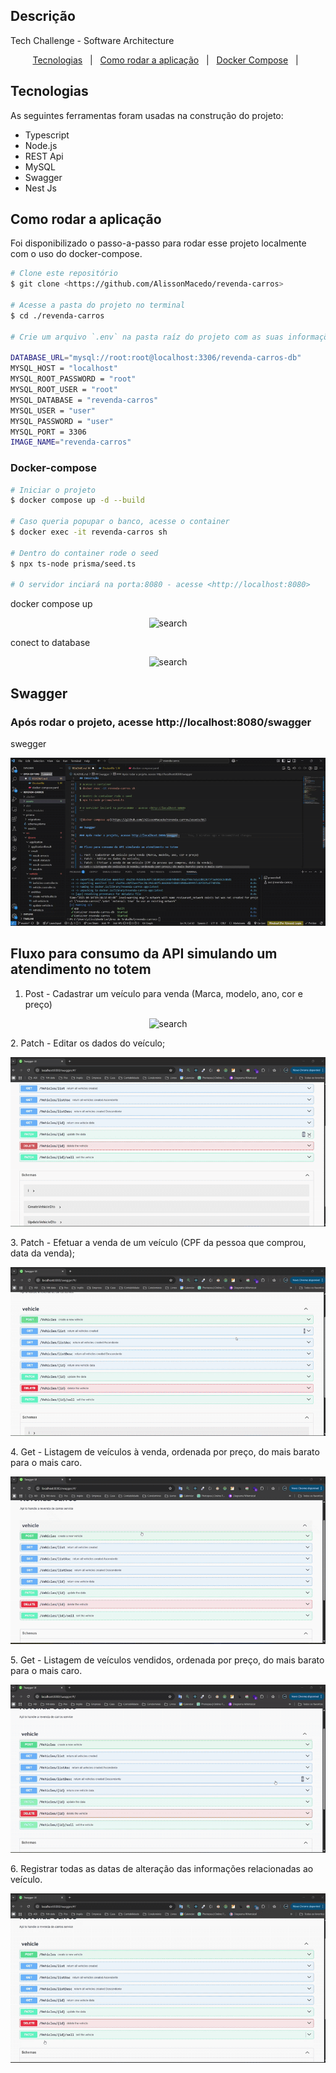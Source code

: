## Descrição

Tech Challenge - Software Architecture

<p align="center">
  <a href="#tecnologias">Tecnologias</a> &#xa0; | &#xa0;
  <a href="#running">Como rodar a aplicação</a> &#xa0; | &#xa0;
  <a href="#docker-compose">Docker Compose</a> &#xa0; | &#xa0;
</p>

<h2 id="tecnologias"> Tecnologias </h2>

As seguintes ferramentas foram usadas na construção do projeto:

- Typescript
- Node.js
- REST Api
- MySQL
- Swagger
- Nest Js

<h2 id="running"> Como rodar a aplicação </h2>

Foi disponibilizado o passo-a-passo para rodar esse projeto localmente com o uso do docker-compose.

```bash
# Clone este repositório
$ git clone <https://github.com/AlissonMacedo/revenda-carros>

# Acesse a pasta do projeto no terminal
$ cd ./revenda-carros

# Crie um arquivo `.env` na pasta raíz do projeto com as suas informações:

DATABASE_URL="mysql://root:root@localhost:3306/revenda-carros-db"
MYSQL_HOST = "localhost"
MYSQL_ROOT_PASSWORD = "root"
MYSQL_ROOT_USER = "root"
MYSQL_DATABASE = "revenda-carros"
MYSQL_USER = "user"
MYSQL_PASSWORD = "user"
MYSQL_PORT = 3306
IMAGE_NAME="revenda-carros"

```

<h3 id="docker-compose"> Docker-compose </h3>

```bash
# Iniciar o projeto
$ docker compose up -d --build

# Caso queria popupar o banco, acesse o container
$ docker exec -it revenda-carros sh

# Dentro do container rode o seed
$ npx ts-node prisma/seed.ts

# O servidor inciará na porta:8080 - acesse <http://localhost:8080>
```

<a>docker compose up</a>

<p align="center">
  <img src="./assets/01.gif" alt="search" title="search">
</p>

<a>conect to database</a>

<p align="center">
  <img src="./assets/02.gif" alt="search" title="search">
</p>

## Swagger

### Após rodar o projeto, acesse http://localhost:8080/swagger

<a>swegger</a>

<p align="center">
  <img src="./assets/03.gif" alt="search" title="search">
</p>

## Fluxo para consumo da API simulando um atendimento no totem

1. Post - Cadastrar um veículo para venda (Marca, modelo, ano, cor e preço)
<p align="center">
  <img src="./assets/04.gif" alt="search" title="search">
</p>
2. Patch - Editar os dados do veículo;
<p align="center">
  <img src="./assets/05.gif" alt="search" title="search">
</p>
3. Patch - Efetuar a venda de um veículo (CPF da pessoa que comprou, data da venda);
<p align="center">
  <img src="./assets/06.gif" alt="search" title="search">
</p>
4. Get - Listagem de veículos à venda, ordenada por preço, do mais barato para o mais caro.
<p align="center">
  <img src="./assets/07.gif" alt="search" title="search">
</p>
5. Get - Listagem de veículos vendidos, ordenada por preço, do mais barato para o mais caro.
<p align="center">
  <img src="./assets/08.gif" alt="search" title="search">
</p>
6. Registrar todas as datas de alteração das informações relacionadas ao veículo.
<p align="center">
  <img src="./assets/09.gif" alt="search" title="search">
</p>

